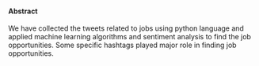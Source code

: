 #### Abstract

We have collected the tweets related to jobs using python language and applied machine learning algorithms and sentiment analysis to find the job opportunities. Some specific hashtags played major role in finding job opportunities.

